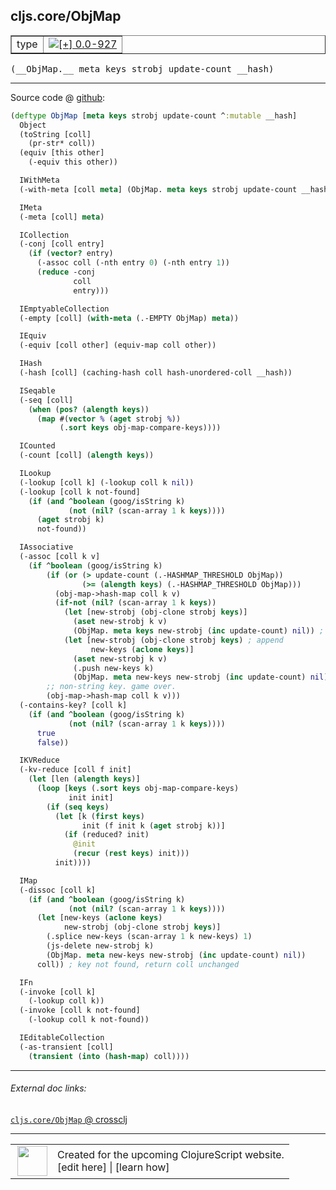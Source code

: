 ## cljs.core/ObjMap



 <table border="1">
<tr>
<td>type</td>
<td><a href="https://github.com/cljsinfo/cljs-api-docs/tree/0.0-927"><img valign="middle" alt="[+] 0.0-927" title="Added in 0.0-927" src="https://img.shields.io/badge/+-0.0--927-lightgrey.svg"></a> </td>
</tr>
</table>


 <samp>
(__ObjMap.__ meta keys strobj update-count __hash)<br>
</samp>

---







Source code @ [github](https://github.com/clojure/clojurescript/blob/r3208/src/cljs/cljs/core.cljs#L5350-L5452):

```clj
(deftype ObjMap [meta keys strobj update-count ^:mutable __hash]
  Object
  (toString [coll]
    (pr-str* coll))
  (equiv [this other]
    (-equiv this other))

  IWithMeta
  (-with-meta [coll meta] (ObjMap. meta keys strobj update-count __hash))

  IMeta
  (-meta [coll] meta)

  ICollection
  (-conj [coll entry]
    (if (vector? entry)
      (-assoc coll (-nth entry 0) (-nth entry 1))
      (reduce -conj
              coll
              entry)))

  IEmptyableCollection
  (-empty [coll] (with-meta (.-EMPTY ObjMap) meta))

  IEquiv
  (-equiv [coll other] (equiv-map coll other))

  IHash
  (-hash [coll] (caching-hash coll hash-unordered-coll __hash))

  ISeqable
  (-seq [coll]
    (when (pos? (alength keys))
      (map #(vector % (aget strobj %))
           (.sort keys obj-map-compare-keys))))

  ICounted
  (-count [coll] (alength keys))

  ILookup
  (-lookup [coll k] (-lookup coll k nil))
  (-lookup [coll k not-found]
    (if (and ^boolean (goog/isString k)
             (not (nil? (scan-array 1 k keys))))
      (aget strobj k)
      not-found))

  IAssociative
  (-assoc [coll k v]
    (if ^boolean (goog/isString k)
        (if (or (> update-count (.-HASHMAP_THRESHOLD ObjMap))
                (>= (alength keys) (.-HASHMAP_THRESHOLD ObjMap)))
          (obj-map->hash-map coll k v)
          (if-not (nil? (scan-array 1 k keys))
            (let [new-strobj (obj-clone strobj keys)]
              (aset new-strobj k v)
              (ObjMap. meta keys new-strobj (inc update-count) nil)) ; overwrite
            (let [new-strobj (obj-clone strobj keys) ; append
                  new-keys (aclone keys)]
              (aset new-strobj k v)
              (.push new-keys k)
              (ObjMap. meta new-keys new-strobj (inc update-count) nil))))
        ;; non-string key. game over.
        (obj-map->hash-map coll k v)))
  (-contains-key? [coll k]
    (if (and ^boolean (goog/isString k)
             (not (nil? (scan-array 1 k keys))))
      true
      false))

  IKVReduce
  (-kv-reduce [coll f init]
    (let [len (alength keys)]
      (loop [keys (.sort keys obj-map-compare-keys)
             init init]
        (if (seq keys)
          (let [k (first keys)
                init (f init k (aget strobj k))]
            (if (reduced? init)
              @init
              (recur (rest keys) init)))
          init))))

  IMap
  (-dissoc [coll k]
    (if (and ^boolean (goog/isString k)
             (not (nil? (scan-array 1 k keys))))
      (let [new-keys (aclone keys)
            new-strobj (obj-clone strobj keys)]
        (.splice new-keys (scan-array 1 k new-keys) 1)
        (js-delete new-strobj k)
        (ObjMap. meta new-keys new-strobj (inc update-count) nil))
      coll)) ; key not found, return coll unchanged

  IFn
  (-invoke [coll k]
    (-lookup coll k))
  (-invoke [coll k not-found]
    (-lookup coll k not-found))

  IEditableCollection
  (-as-transient [coll]
    (transient (into (hash-map) coll))))
```

<!--
Repo - tag - source tree - lines:

 <pre>
clojurescript @ r3208
└── src
    └── cljs
        └── cljs
            └── <ins>[core.cljs:5350-5452](https://github.com/clojure/clojurescript/blob/r3208/src/cljs/cljs/core.cljs#L5350-L5452)</ins>
</pre>

-->

---



###### External doc links:

[`cljs.core/ObjMap` @ crossclj](http://crossclj.info/fun/cljs.core.cljs/ObjMap.html)<br>

---

 <table>
<tr><td>
<img valign="middle" align="right" width="48px" src="http://i.imgur.com/Hi20huC.png">
</td><td>
Created for the upcoming ClojureScript website.<br>
[edit here] | [learn how]
</td></tr></table>

[edit here]:https://github.com/cljsinfo/cljs-api-docs/blob/master/cljsdoc/cljs.core_ObjMap.cljsdoc
[learn how]:https://github.com/cljsinfo/cljs-api-docs/wiki/cljsdoc-files

<!--

This information was too distracting to show to readers, but I'll leave it
commented here since it is helpful to:

- pretty-print the data used to generate this document
- and show how to retrieve that data



The API data for this symbol:

```clj
{:ns "cljs.core",
 :name "ObjMap",
 :type "type",
 :signature ["[meta keys strobj update-count __hash]"],
 :source {:code "(deftype ObjMap [meta keys strobj update-count ^:mutable __hash]\n  Object\n  (toString [coll]\n    (pr-str* coll))\n  (equiv [this other]\n    (-equiv this other))\n\n  IWithMeta\n  (-with-meta [coll meta] (ObjMap. meta keys strobj update-count __hash))\n\n  IMeta\n  (-meta [coll] meta)\n\n  ICollection\n  (-conj [coll entry]\n    (if (vector? entry)\n      (-assoc coll (-nth entry 0) (-nth entry 1))\n      (reduce -conj\n              coll\n              entry)))\n\n  IEmptyableCollection\n  (-empty [coll] (with-meta (.-EMPTY ObjMap) meta))\n\n  IEquiv\n  (-equiv [coll other] (equiv-map coll other))\n\n  IHash\n  (-hash [coll] (caching-hash coll hash-unordered-coll __hash))\n\n  ISeqable\n  (-seq [coll]\n    (when (pos? (alength keys))\n      (map #(vector % (aget strobj %))\n           (.sort keys obj-map-compare-keys))))\n\n  ICounted\n  (-count [coll] (alength keys))\n\n  ILookup\n  (-lookup [coll k] (-lookup coll k nil))\n  (-lookup [coll k not-found]\n    (if (and ^boolean (goog/isString k)\n             (not (nil? (scan-array 1 k keys))))\n      (aget strobj k)\n      not-found))\n\n  IAssociative\n  (-assoc [coll k v]\n    (if ^boolean (goog/isString k)\n        (if (or (> update-count (.-HASHMAP_THRESHOLD ObjMap))\n                (>= (alength keys) (.-HASHMAP_THRESHOLD ObjMap)))\n          (obj-map->hash-map coll k v)\n          (if-not (nil? (scan-array 1 k keys))\n            (let [new-strobj (obj-clone strobj keys)]\n              (aset new-strobj k v)\n              (ObjMap. meta keys new-strobj (inc update-count) nil)) ; overwrite\n            (let [new-strobj (obj-clone strobj keys) ; append\n                  new-keys (aclone keys)]\n              (aset new-strobj k v)\n              (.push new-keys k)\n              (ObjMap. meta new-keys new-strobj (inc update-count) nil))))\n        ;; non-string key. game over.\n        (obj-map->hash-map coll k v)))\n  (-contains-key? [coll k]\n    (if (and ^boolean (goog/isString k)\n             (not (nil? (scan-array 1 k keys))))\n      true\n      false))\n\n  IKVReduce\n  (-kv-reduce [coll f init]\n    (let [len (alength keys)]\n      (loop [keys (.sort keys obj-map-compare-keys)\n             init init]\n        (if (seq keys)\n          (let [k (first keys)\n                init (f init k (aget strobj k))]\n            (if (reduced? init)\n              @init\n              (recur (rest keys) init)))\n          init))))\n\n  IMap\n  (-dissoc [coll k]\n    (if (and ^boolean (goog/isString k)\n             (not (nil? (scan-array 1 k keys))))\n      (let [new-keys (aclone keys)\n            new-strobj (obj-clone strobj keys)]\n        (.splice new-keys (scan-array 1 k new-keys) 1)\n        (js-delete new-strobj k)\n        (ObjMap. meta new-keys new-strobj (inc update-count) nil))\n      coll)) ; key not found, return coll unchanged\n\n  IFn\n  (-invoke [coll k]\n    (-lookup coll k))\n  (-invoke [coll k not-found]\n    (-lookup coll k not-found))\n\n  IEditableCollection\n  (-as-transient [coll]\n    (transient (into (hash-map) coll))))",
          :title "Source code",
          :repo "clojurescript",
          :tag "r3208",
          :filename "src/cljs/cljs/core.cljs",
          :lines [5350 5452]},
 :full-name "cljs.core/ObjMap",
 :full-name-encode "cljs.core_ObjMap",
 :history [["+" "0.0-927"]]}

```

Retrieve the API data for this symbol:

```clj
;; from Clojure REPL
(require '[clojure.edn :as edn])
(-> (slurp "https://raw.githubusercontent.com/cljsinfo/cljs-api-docs/catalog/cljs-api.edn")
    (edn/read-string)
    (get-in [:symbols "cljs.core/ObjMap"]))
```

-->
